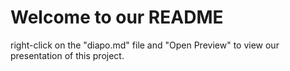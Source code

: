 #  Welcome to our README
right-click on the "diapo.md" file and "Open Preview" to view our presentation of this project.

